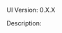 UI Version: 0.X.X

Description:

<!-- Steps to reproduce, logs, and screenshots are helpful for us to resolve the bug --> 
